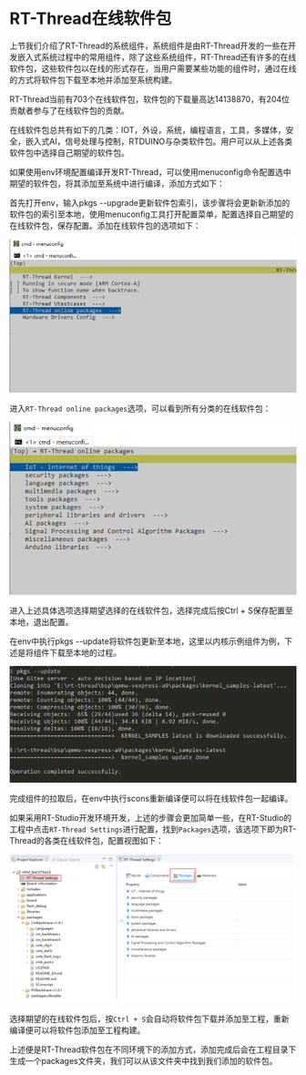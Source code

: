 # RT-Thread在线软件包

上节我们介绍了RT-Thread的系统组件，系统组件是由RT-Thread开发的一些在开发嵌入式系统过程中的常用组件，除了这些系统组件，RT-Thread还有许多的在线软件包，这些软件包以在线的形式存在，当用户需要某些功能的组件时，通过在线的方式将软件包下载至本地并添加至系统构建。

RT-Thread当前有703个在线软件包，软件包的下载量高达14138870，有204位贡献者参与了在线软件包的贡献。

在线软件包总共有如下的几类：IOT，外设，系统，编程语言，工具，多媒体，安全，嵌入式AI，信号处理与控制，RTDUINO与杂类软件包。用户可以从上述各类软件包中选择自己期望的软件包。

如果使用env环境配置编译开发RT-Thread，可以使用menuconfig命令配置选中期望的软件包，将其添加至系统中进行编译，添加方式如下：

首先打开env，输入pkgs --upgrade更新软件包索引，该步骤将会更新新添加的软件包的索引至本地，使用menuconfig工具打开配置菜单，配置选择自己期望的在线软件包，保存配置。添加在线软件包的选项如下：

![](figures/pkgs.png)

进入`RT-Thread online packages`选项，可以看到所有分类的在线软件包：

![](figures/pkgs2.png)

进入上述具体选项选择期望选择的在线软件包，选择完成后按Ctrl + S保存配置至本地，退出配置。

在env中执行pkgs --update将软件包更新至本地，这里以内核示例组件为例，下述是将组件下载至本地的过程。

![](figures/update.png)

完成组件的拉取后，在env中执行scons重新编译便可以将在线软件包一起编译。

如果采用RT-Studio开发环境开发，上述的步骤会更加简单一些，在RT-Studio的工程中点击`RT-Thread Settings`进行配置，找到`Packages`选项，该选项下即为RT-Thread的各类在线软件包，配置视图如下：

![](figures/studio_setting.png)

选择期望的在线软件包后，按`Ctrl + S`会自动将软件包下载并添加至工程，重新编译便可以将软件包添加至工程构建。

上述便是RT-Thread软件包在不同环境下的添加方式，添加完成后会在工程目录下生成一个packages文件夹，我们可以从该文件夹中找到我们添加的软件包。

